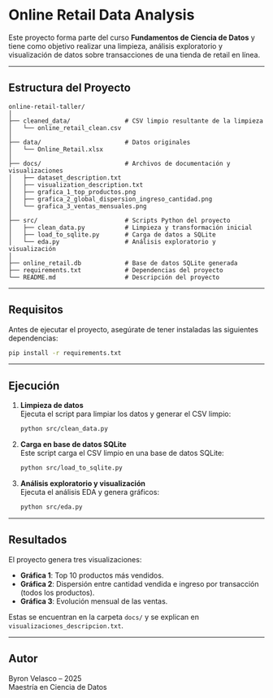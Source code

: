 # Online Retail Data Analysis

Este proyecto forma parte del curso **Fundamentos de Ciencia de Datos** y tiene como objetivo realizar una limpieza, análisis exploratorio y visualización de datos sobre transacciones de una tienda de retail en línea.

---

## Estructura del Proyecto

```
online-retail-taller/
│
├── cleaned_data/               # CSV limpio resultante de la limpieza
│   └── online_retail_clean.csv
│
├── data/                       # Datos originales
│   └── Online_Retail.xlsx
│
├── docs/                       # Archivos de documentación y visualizaciones
│   ├── dataset_description.txt
│   ├── visualization_description.txt
│   ├── grafica_1_top_productos.png
│   ├── grafica_2_global_dispersion_ingreso_cantidad.png
│   └── grafica_3_ventas_mensuales.png
│
├── src/                        # Scripts Python del proyecto
│   ├── clean_data.py           # Limpieza y transformación inicial
│   ├── load_to_sqlite.py       # Carga de datos a SQLite
│   └── eda.py                  # Análisis exploratorio y visualización
│
├── online_retail.db            # Base de datos SQLite generada
├── requirements.txt            # Dependencias del proyecto
└── README.md                   # Descripción del proyecto
```

---

## Requisitos

Antes de ejecutar el proyecto, asegúrate de tener instaladas las siguientes dependencias:

```bash
pip install -r requirements.txt
```

---

## Ejecución

1. **Limpieza de datos**  
   Ejecuta el script para limpiar los datos y generar el CSV limpio:

   ```bash
   python src/clean_data.py
   ```

2. **Carga en base de datos SQLite**  
   Este script carga el CSV limpio en una base de datos SQLite:

   ```bash
   python src/load_to_sqlite.py
   ```

3. **Análisis exploratorio y visualización**  
   Ejecuta el análisis EDA y genera gráficos:

   ```bash
   python src/eda.py
   ```

---

## Resultados

El proyecto genera tres visualizaciones:

- **Gráfica 1**: Top 10 productos más vendidos.
- **Gráfica 2**: Dispersión entre cantidad vendida e ingreso por transacción (todos los productos).
- **Gráfica 3**: Evolución mensual de las ventas.

Estas se encuentran en la carpeta `docs/` y se explican en `visualizaciones_descripcion.txt`.

---

## Autor

Byron Velasco – 2025  
Maestría en Ciencia de Datos